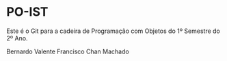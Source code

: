 # PO-IST

Este é o Git para a cadeira de Programação com Objetos do 1º Semestre do 2º Ano.

Bernardo Valente
Francisco Chan Machado